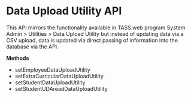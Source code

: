# Data Upload Utility API

This API mirrors the functionality available in TASS.web program System Admin > Utilities > Data Upload Utility but instead of updating data via a CSV upload, data is updated via direct passing of information into the database via the API.

**Methods**

  * setEmployeeDataUploadUtility
  * setExtraCurricularDataUploadUtility
  * setStudentDataUploadUtility
  * setStudentUDAreadDataUploadUtility
